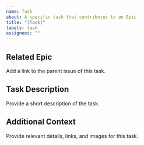 ```yaml
---
name: Task
about: A specific task that contributes to an Epic
title: "[Task]"
labels: task
assignees: ""
---
```


## Related Epic

Add a link to the parent issue of this task.

## Task Description

Provide a short description of the task.

## Additional Context

Provide relevant details, links, and images for this task.
